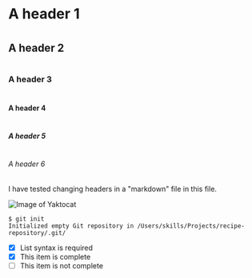 # <h1>A header 1 </h1>
# <h2>A header 2 </h2>
# <h3>A header 3 </h3>
# <h4>A header 4 </h4>
# <h5>A header 5 </h5>
# <h6>A header 6 </h6>

I have tested changing headers in a "markdown" file in this file.

![Image of Yaktocat](https://octodex.github.com/images/yaktocat.png)

```
$ git init
Initialized empty Git repository in /Users/skills/Projects/recipe-repository/.git/
```

- [x] List syntax is required
- [x] This item is complete
- [ ] This item is not complete
